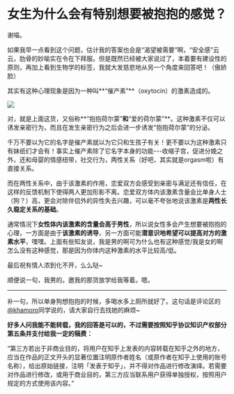 # 女生为什么会有特别想要被抱抱的感觉？

谢喵。

如果我早一点看到这个问题，估计我的答案也会是“渴望被需要”啊，“安全感”云云，肋骨的妙喻实在令在下拜服。但是既然已经被大家说过了，本着要有建设性的原则，再加上看到生物学的标签，我就大发慈悲地从另一个角度来回答吧！（傲娇脸）

其实有这种心理现象是因为一种叫**“催产素”**（oxytocin）的激素造成的。

![](https://pic2.zhimg.com/b1c75aa7d86989ef873daefd7627b1e9_b.jpg)

对，就是上面这货，又俗称**“抱抱荷尔蒙”**和**“爱的荷尔蒙”**。这种激素不仅可以诱发亲密行为，而且在发生亲密行为之后会进一步诱发“抱抱荷尔蒙”的分泌。

千万不要以为它的名字是催产素就以为它只和生孩子有关！更不要以为这种激素只有妹纸们才会有！事实上催产素除了它名字本身的功能---收缩子宫，促进分娩之外，还和母婴的情感纽带，社交行为，两性关系（好吧，其实就是orgasm啦）有直接关系。

而在两性关系中，由于该激素的作用，恋爱双方会感受到亲密与满足还有信任，在这样的反馈机制下使得两人更加形影不离。恋爱双方体内该激素含量会比单身人士（狗？）高，更会对除伴侣外的异性失去兴趣，可以毫不夸张地说该激素是**两性长久稳定关系的基础**。

通常情况下**女性体内该激素的含量会高于男性**，所以说女性多会产生想要被抱抱的心理，一方面是由于**该激素的诱导**，另一方面可能**潜意识地希望可以提高对方的激素水平**，嘿嘿。上面有些知友说，我是男的啊可为什么也有这种感觉/我是女的啊怎么没有这种感觉，那是因为你体内这种激素的水平比较高/低。

最后祝有情人浓到化不开，么么哒~

顺便说一句，我男的。邀我的那货放学给我等着。嗯。

------------

补一句，所以单身狗想抱抱的时候，多喝水多上厕所就好了。这句话是评论区的 [@khamoro](//www.zhihu.com/people/40866a6d5d5b4b1226ec507e96de62e5)同学说的，请大家自行去找她的麻烦~

**好多人问我能不能转载，我的回答是可以的，不过需要按照知乎协议知识产权部分第五条并支付给我一定的稿费：**

“第三方若出于非商业目的，将用户在知乎上发表的内容转载在知乎之外的地方，应当在作品的正文开头的显著位置注明原作者姓名（或原作者在知乎上使用的账号名称），给出原始链接，注明「发表于知乎」，并不得对作品进行修改演绎。若需要对作品进行修改，或用于商业目的，第三方应当联系用户获得单独授权，按照用户规定的方式使用该内容。”